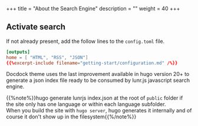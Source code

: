 +++
title = "About the Search Engine"
description = ""
weight = 40
+++

## Activate search

If not already present, add the follow lines to the `config.toml` file.

```toml
[outputs]
home = [ "HTML", "RSS", "JSON"]
{{%excerpt-include filename="getting-start/configuration.md" /%}}
```

Docdock theme uses the last improvement available in hugo version 20+ to generate a json index file ready to be consumed by lunr.js javascript search engine.


{{%note%}}hugo generate lunrjs index.json at the root of `public` folder if the site only has one language or within each language subfolder. <br/>When you build the site with `hugo server`, hugo generates it internally and of course it don't show up in the filesystem{{%/note%}}